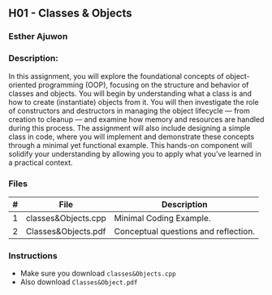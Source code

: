 ## H01 - Classes & Objects
### Esther Ajuwon
### Description:

In this assignment, you will explore the foundational concepts of object-oriented programming (OOP), 
focusing on the structure and behavior of classes and objects. You will begin by understanding what a class 
is and how to create (instantiate) objects from it. You will then investigate the role of constructors and 
destructors in managing the object lifecycle — from creation to cleanup — and examine how memory and 
resources are handled during this process.
The assignment will also include designing a simple class in code, where you will implement and demonstrate 
these concepts through a minimal yet functional example. This hands-on component will solidify your 
understanding by allowing you to apply what you’ve learned in a practical context.

### Files

|   #   | File               | Description                                        |
| :---: | ------------------ | -------------------------------------------------- |
|   1   | classes&Objects.cpp| Minimal Coding Example.                            |
|   2   | Classes&Objects.pdf| Conceptual questions and reflection.               |

### Instructions

- Make sure you download `classes&Objects.cpp`
- Also download `Classes&Object.pdf` 